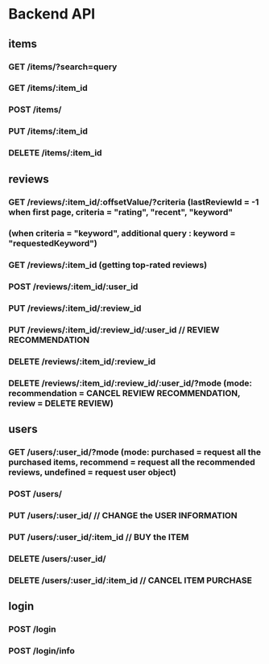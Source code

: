 # Backend API

## **items**

### GET      /items/?search=query       
### GET      /items/:item_id
### POST     /items/
### PUT      /items/:item_id
### DELETE   /items/:item_id

## **reviews**

### GET      /reviews/:item_id/:offsetValue/?criteria   (lastReviewId = -1 when first page, criteria = "rating", "recent", "keyword"
###                                                    (when criteria = "keyword", additional query : keyword = "requestedKeyword")
### GET      /reviews/:item_id            (getting top-rated reviews)
### POST     /reviews/:item_id/:user_id
### PUT      /reviews/:item_id/:review_id           
### PUT      /reviews/:item_id/:review_id/:user_id  // REVIEW RECOMMENDATION
### DELETE   /reviews/:item_id/:review_id
### DELETE   /reviews/:item_id/:review_id/:user_id/?mode    (mode: recommendation = CANCEL REVIEW RECOMMENDATION, review = DELETE REVIEW) 

## **users**

### GET      /users/:user_id/?mode                          (mode: purchased = request all the purchased items, recommend = request all the recommended reviews, undefined = request user object)
### POST     /users/
### PUT      /users/:user_id/                       // CHANGE the USER INFORMATION
### PUT      /users/:user_id/:item_id               // BUY the ITEM
### DELETE   /users/:user_id/
### DELETE   /users/:user_id/:item_id               // CANCEL ITEM PURCHASE

## **login**

### POST     /login
### POST     /login/info
